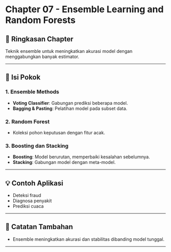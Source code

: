 # Chapter 07 - Ensemble Learning and Random Forests

## 📘 Ringkasan Chapter
Teknik ensemble untuk meningkatkan akurasi model dengan menggabungkan banyak estimator.

---

## 📌 Isi Pokok
### 1. Ensemble Methods
- **Voting Classifier**: Gabungan prediksi beberapa model.
- **Bagging & Pasting**: Pelatihan model pada subset data.

### 2. Random Forest
- Koleksi pohon keputusan dengan fitur acak.

### 3. Boosting dan Stacking
- **Boosting**: Model berurutan, memperbaiki kesalahan sebelumnya.
- **Stacking**: Gabungan model dengan meta-model.

---

## 💡 Contoh Aplikasi
- Deteksi fraud
- Diagnosa penyakit
- Prediksi cuaca

---

## 🧠 Catatan Tambahan
- Ensemble meningkatkan akurasi dan stabilitas dibanding model tunggal.

---
